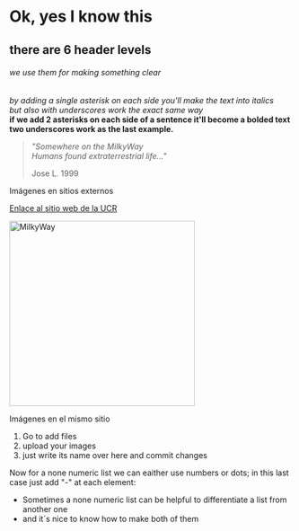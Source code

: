 # Ok, yes I know this
## there are 6 header levels
###### we use them for making something clear
*by adding a single asterisk on each side you'll make the text into italics*  
_but also with underscores work the exact same way_  
**if we add 2 asterisks on each side of a sentence it'll become a bolded text**  
__two underscores work as the last example.__  

> *"Somewhere on the MilkyWay  
> Humans found extraterrestrial life..."*  
>
>Jose L. 1999

Imágenes en sitios externos

[Enlace al sitio web de la UCR](https://www.ucr.ac.cr/)  


 
<img src="https://upload.wikimedia.org/wikipedia/commons/thumb/8/82/Milky_Way_Galaxy.jpg/2048px-Milky_Way_Galaxy.jpg" alt="MilkyWay" width="330">

Imágenes en el mismo sitio  
1. Go to add files
2. upload your images
3. just write its name over here and commit changes  

Now for a none numeric list we can eaither use numbers or dots; in this last case just add "-" at each element:    
- Sometimes a none numeric list can be helpful to differentiate a list from another one  
- and it´s nice to know how to make both of them  



